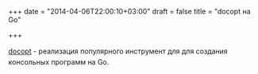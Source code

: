 +++
date = "2014-04-06T22:00:10+03:00"
draft = false
title = "docopt на Go"

+++

<p><a href="https://github.com/docopt/docopt.go" style="line-height: 1.6em;">docopt</a><span style="line-height: 1.6em;">&nbsp;- р</span>еализация популярного инструмент&nbsp;для для создания консольных программ на&nbsp;<span style="line-height: 1.6em;">Go.</span></p>

